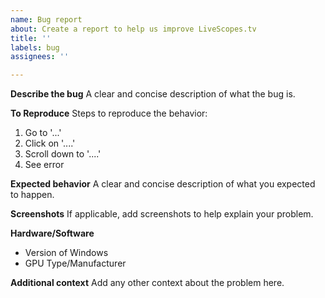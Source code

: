 ```yaml
---
name: Bug report
about: Create a report to help us improve LiveScopes.tv
title: ''
labels: bug
assignees: ''

---
```


**Describe the bug**
A clear and concise description of what the bug is.

**To Reproduce**
Steps to reproduce the behavior:
1. Go to '...'
2. Click on '....'
3. Scroll down to '....'
4. See error

**Expected behavior**
A clear and concise description of what you expected to happen.

**Screenshots**
If applicable, add screenshots to help explain your problem.

**Hardware/Software**
- Version of Windows
- GPU Type/Manufacturer

**Additional context**
Add any other context about the problem here.
